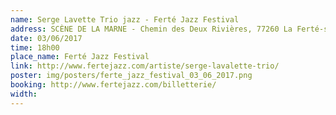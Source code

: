```yaml
---
name: Serge Lavette Trio jazz - Ferté Jazz Festival
address: SCÈNE DE LA MARNE - Chemin des Deux Rivières, 77260 La Ferté-sous-Jouarre
date: 03/06/2017
time: 18h00
place_name: Ferté Jazz Festival
link: http://www.fertejazz.com/artiste/serge-lavalette-trio/
poster: img/posters/ferte_jazz_festival_03_06_2017.png
booking: http://www.fertejazz.com/billetterie/
width:
---
```

